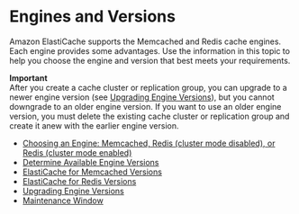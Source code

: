 # Engines and Versions<a name="SelectEngine"></a>

Amazon ElastiCache supports the Memcached and Redis cache engines\. Each engine provides some advantages\. Use the information in this topic to help you choose the engine and version that best meets your requirements\.

**Important**  
After you create a cache cluster or replication group, you can upgrade to a newer engine version \(see [Upgrading Engine Versions](VersionManagement.md)\), but you cannot downgrade to an older engine version\. If you want to use an older engine version, you must delete the existing cache cluster or replication group and create it anew with the earlier engine version\.


+ [Choosing an Engine: Memcached, Redis \(cluster mode disabled\), or Redis \(cluster mode enabled\)](SelectEngine.Uses.md)
+ [Determine Available Engine Versions](SelectEngine.RegionVersions.md)
+ [ElastiCache for Memcached Versions](SelectEngine.MemcachedVersions.md)
+ [ElastiCache for Redis Versions](SelectEngine.RedisVersions.md)
+ [Upgrading Engine Versions](VersionManagement.md)
+ [Maintenance Window](VersionManagement.MaintenanceWindow.md)